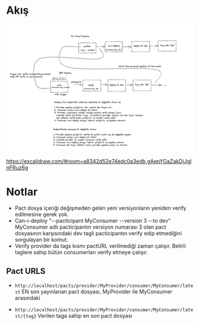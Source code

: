 # Akış

![](./workflow.png)

https://excalidraw.com/#room=a8342d52e74edc0a3edb,gAepYGaZakDjJgInFRuz6g


# Notlar

- Pact dosya içeriği değişmeden gelen yeni versiyonların yeniden verify edilmesine gerek yok.
- Can-i-deploy "--pacticipant MyConsumer --version 3 --to dev" MyConsumer adlı pacticipantın versiyon numarası 3 olan pact dosyasının karşısındaki dev tagli pacticipantın verify edip etmediğini sorgulayan bir komut.
- Verify provider da tags kısmı pactURL verilmediği zaman çalışır. Belirli taglere sahip bütün consumerları verify etmeye çalışır.


## Pact URLS

* `http://localhost/pacts/provider/MyProvider/consumer/MyConsumer/latest` EN son yayınlanan pact dosyası, MyProvider ile MyConsumer arasındaki

* `http://localhost/pacts/provider/MyProvider/consumer/MyConsumer/latest/{tag}` Verilen taga sahip en son pact dosyası